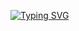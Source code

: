 <!--
**Xuhengfeng/Xuhengfeng** is a ✨ _special_ ✨ repository because its `README.md` (this file) appears on your GitHub profile.
Here are some ideas to get you started:
- 🔭 I’m currently working on ...
- 🌱 I’m currently learning ...
- 👯 I’m looking to collaborate on ...
- 🤔 I’m looking for help with ...
- 💬 Ask me about ...
- 📫 How to reach me: ...
- 😄 Pronouns: ...
- ⚡ Fun fact: ...

Hello everyone, I'm Xuhengfeng, currently working as a frontend developer. 
I'm passionate about learning and challenges. 
Looking forward to meeting new friends and growing together here. 
Thank you!
-->

[![Typing SVG](https://readme-typing-svg.demolab.com?font=Fira+Code&size=16&duration=5003&pause=1000&color=F70086&width=435&lines=%F0%9F%8E%89++Hello+everyone%2C+I'm+Xuhengfeng+;%F0%9F%8E%89++%E6%88%91%E6%98%AF%E5%89%8D%E7%AB%AF%E5%BC%80%E5%8F%91%E7%88%B1%E5%A5%BD%E8%80%85+%E2%9C%A8;+I'm+passionate+about+learning+and+challenges.;%F0%9F%8E%89++%E9%9D%9E%E5%B8%B8%E7%83%AD%E7%88%B1%E5%AD%A6%E4%B9%A0%E5%92%8C%E6%8C%91%E6%88%98+%E2%9C%A8;meeting+new+friends+and+growing+together+here.;%F0%9F%8E%89++%E6%9C%9F%E5%BE%85%E5%9C%A8%E8%BF%99%E9%87%8C%E7%BB%93%E8%AF%86%E6%96%B0%E6%9C%8B%E5%8F%8B%EF%BC%8C%E5%85%B1%E5%90%8C%E6%88%90%E9%95%BF+%E2%9C%A8;%F0%9F%8E%89++Thank+you!++%E8%B0%A2%E8%B0%A2%E5%A4%A7%E5%AE%B6+%E2%9C%A8)](https://git.io/typing-svg)
